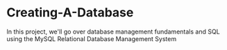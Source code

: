 # Creating-A-Database
In this project, we'll go over database management fundamentals and SQL using the MySQL Relational Database Management System
